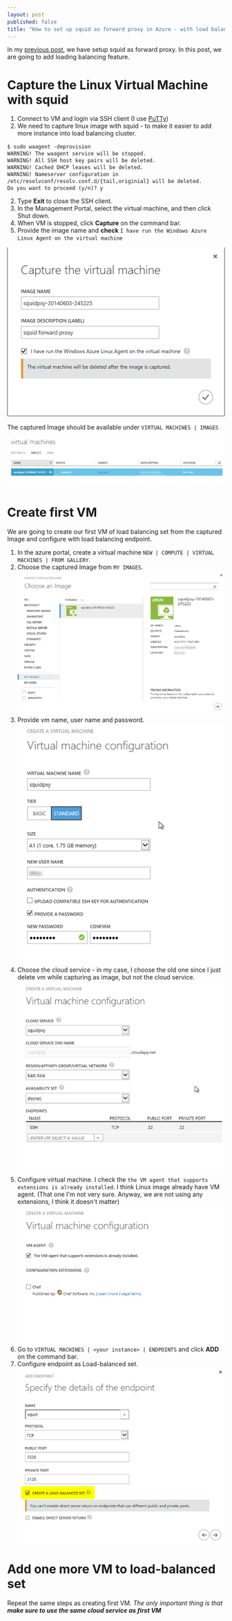 ```yaml
---
layout: post
published: false
title: "How to set up squid as forward proxy in Azure - with load balancing"
---
```


In my [previous post][], we have setup squid as forward proxy. In this post, we are going to add loading balancing feature.

# Capture the Linux Virtual Machine with squid

1. Connect to VM and login via SSH client (I use [PuTTy][])
2. We need to capture linux image with squid - to make it easier to add more instance into load balancing cluster.

```
$ sudo waagent -deprovision
WARNING! The waagent service will be stopped.
WARNING! All SSH host key pairs will be deleted.
WARNING! Cached DHCP leases will be deleted.
WARNING! Nameserver configuration in /etc/resolvconf/resolv.conf.d/{tail,originial} will be deleted.
Do you want to proceed (y/n)? y
```

2. Type **Exit** to close the SSH client.
3. In the Management Portal, select the virtual machine, and then click Shut down.
4. When VM is stopped, click **Capture** on the command bar.
5. Provide the image name and **check** `I have run the Windows Azure Linux Agent on the virtual machine`

![capture virtual machine](https://raw.githubusercontent.com/jittuu/jittuu.github.com/master/images/lb-squid-1.png)

The captured Image should be available under `VIRTUAL MACHINES | IMAGES`

![capture virtual machine](https://raw.githubusercontent.com/jittuu/jittuu.github.com/master/images/lb-squid-2.png)


# Create first VM

We are going to create our first VM of load balancing set from the captured Image and configure with load balancing endpoint.

1. In the azure portal, create a virtual machine `NEW | COMPUTE | VIRTUAL MACHINES | FROM GALLERY`.
2. Choose the captured Image from `MY IMAGES`.
	![capture virtual machine](https://raw.githubusercontent.com/jittuu/jittuu.github.com/master/images/lb-squid-3.png)
3. Provide vm name, user name and password.
	![capture virtual machine](https://raw.githubusercontent.com/jittuu/jittuu.github.com/master/images/lb-squid-4.png)
4. Choose the cloud service - in my case, I choose the old one since I just delete vm while capturing as image, but not the cloud service.
	![capture virtual machine](https://raw.githubusercontent.com/jittuu/jittuu.github.com/master/images/lb-squid-5.png)
5. Configure virtual machine. I check the `the VM agent that supports extensions is already installed`. I think Linux image already have VM agent. (That one I'm not very sure. Anyway, we are not using any extensions, I think it doesn't matter)
	![capture virtual machine](https://raw.githubusercontent.com/jittuu/jittuu.github.com/master/images/lb-squid-6.png)
6. Go to `VIRTUAL MACHINES | <your instance> | ENDPOINTS` and click **ADD** on the command bar.
7. Configure endpoint as Load-balanced set.
	![capture virtual machine](https://raw.githubusercontent.com/jittuu/jittuu.github.com/master/images/lb-squid-7.png)

# Add one more VM to load-balanced set

Repeat the same steps as creating first VM. _The only important thing is that **make sure to use the same cloud service as first VM**_

[previous post]:(http://www.jittuu.com/2014/5/29/how-to-setup-squid-as-forward-proxy-in-azure/)
[PuTTy]:http://www.chiark.greenend.org.uk/~sgtatham/putty/download.html
